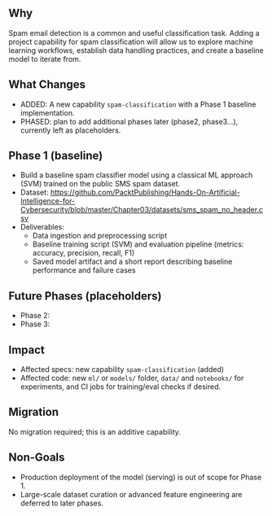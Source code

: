## Why
Spam email detection is a common and useful classification task. Adding a project capability for spam classification will allow us to explore machine learning workflows, establish data handling practices, and create a baseline model to iterate from.

## What Changes
- ADDED: A new capability `spam-classification` with a Phase 1 baseline implementation.
- PHASED: plan to add additional phases later (phase2, phase3...), currently left as placeholders.

## Phase 1 (baseline)
- Build a baseline spam classifier model using a classical ML approach (SVM) trained on the public SMS spam dataset.
- Dataset: https://github.com/PacktPublishing/Hands-On-Artificial-Intelligence-for-Cybersecurity/blob/master/Chapter03/datasets/sms_spam_no_header.csv
- Deliverables:
  - Data ingestion and preprocessing script
  - Baseline training script (SVM) and evaluation pipeline (metrics: accuracy, precision, recall, F1)
  - Saved model artifact and a short report describing baseline performance and failure cases

## Future Phases (placeholders)
- Phase 2: 
- Phase 3: 

## Impact
- Affected specs: new capability `spam-classification` (added)
- Affected code: new `ml/` or `models/` folder, `data/` and `notebooks/` for experiments, and CI jobs for training/eval checks if desired.

## Migration
No migration required; this is an additive capability.

## Non-Goals
- Production deployment of the model (serving) is out of scope for Phase 1.
- Large-scale dataset curation or advanced feature engineering are deferred to later phases.
